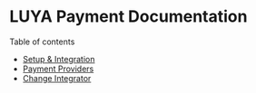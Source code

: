 # LUYA Payment Documentation

Table of contents

+ [Setup & Integration](setup.md)
+ [Payment Providers](providers.md)
+ [Change Integrator](integrators.md)